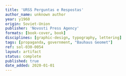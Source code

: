 ```yaml
---
title: 'URSS Perguntas e Respostas'
author_name: unknown author
year: y1960
origin: Soviet-Union
publisher: 'Novosti Press Agency'
formats: [book-cover, book]
disciplines: [graphic-design, typography, lettering]
tags: [propaganda, government, "Bauhaus Geomet"]
ref: sol-030-0054
layout: artifact
status: complete
published: true
date_added: 2020-01-01
---
```

